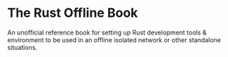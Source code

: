 # The Rust Offline Book

An unofficial reference book for setting up Rust development tools &amp; environment to be used in an offline isolated network or other standalone situations.
